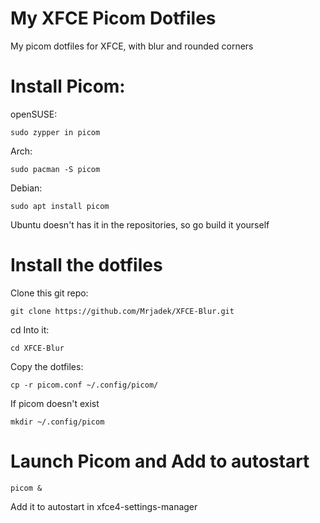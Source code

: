 # My XFCE Picom Dotfiles

My picom dotfiles for XFCE, with blur and rounded corners

# Install Picom:

openSUSE:
```
sudo zypper in picom
```
Arch:
```
sudo pacman -S picom

```
Debian:

```
sudo apt install picom
```
Ubuntu doesn't has it in the repositories, so go build it yourself

# Install the dotfiles

Clone this git repo:
```
git clone https://github.com/Mrjadek/XFCE-Blur.git
```
cd Into it:
```
cd XFCE-Blur
```
Copy the dotfiles:
```
cp -r picom.conf ~/.config/picom/

```
If picom doesn't exist
```
mkdir ~/.config/picom
```
# Launch Picom and Add to autostart

```
picom &

```
Add it to autostart in xfce4-settings-manager

